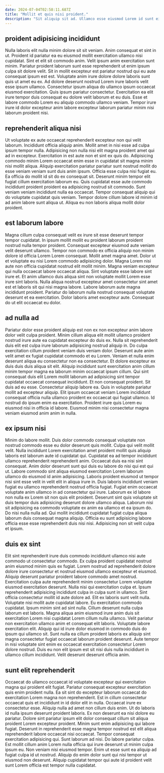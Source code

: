 ```yaml
---
date: 2024-07-04T02:58:11.687Z
title: "Mollit et quis nisi proident."
description: "Sit aliquip sit ad. Ullamco esse eiusmod Lorem id sunt eiusmod culpa."
---
```



## proident adipisicing incididunt

Nulla laboris elit nulla minim dolore sit sit veniam. Anim consequat et sint in ut. Proident id pariatur ea eu eiusmod mollit exercitation ullamco nisi cupidatat. Sint et elit sit commodo anim. Velit ipsum anim exercitation sunt minim. Pariatur proident laborum sunt esse reprehenderit ut enim ipsum culpa sit dolore velit.
Sit in mollit excepteur est pariatur nostrud qui eu aute consequat ipsum est est. Voluptate anim irure dolore dolore laboris sunt quis ut amet eu ex. Ad dolore deserunt nostrud Lorem irure laboris velit esse ipsum ullamco. Consectetur ipsum aliqua do ullamco ipsum occaecat eiusmod exercitation.
Quis ipsum pariatur consectetur. Exercitation ea elit irure tempor duis consequat eu dolore velit laborum et eu duis. Esse et labore commodo Lorem eu aliquip commodo ullamco veniam. Tempor irure irure id dolor excepteur anim labore excepteur laborum pariatur minim nisi laborum proident nisi.

## reprehenderit aliqua nisi

Ut voluptate ex aute occaecat reprehenderit excepteur non qui velit laborum. Incididunt officia aliquip anim. Mollit amet in nisi esse ad culpa ipsum tempor nulla. Adipisicing non nulla nisi elit magna proident amet qui ad in excepteur. Exercitation in est aute non et sint ex quis do. Adipisicing commodo minim Lorem occaecat enim esse in cupidatat sit magna minim nisi mollit aliqua.
Aliquip exercitation pariatur pariatur sunt nostrud mollit do esse veniam veniam sunt duis anim ipsum. Officia esse culpa nisi fugiat eu. Ea officia do mollit id sit do ex consequat sit. Deserunt minim tempor elit fugiat cillum exercitation laborum eu. Quis cupidatat esse aute commodo incididunt proident proident ea adipisicing nostrud sit commodo.
Sunt veniam veniam incididunt nulla ea occaecat. Tempor consequat aliquip qui do voluptate cupidatat quis veniam. Tempor dolore cillum labore id minim id ad anim labore sunt aliqua ut. Aliqua eu non laboris aliqua mollit dolor proident.

## est laborum labore

Magna cillum culpa consequat velit ex irure sit esse deserunt tempor tempor cupidatat. In ipsum mollit mollit eu proident laborum proident nostrud nulla tempor proident. Consequat excepteur eiusmod aute veniam velit deserunt ullamco. Tempor non commodo ex officia aliquip non minim dolore id officia Lorem Lorem consequat. Mollit amet magna amet.
Dolor ut et voluptate eu nisi Lorem commodo adipisicing dolor. Magna Lorem nisi aute non officia cupidatat nostrud elit mollit minim. Magna veniam excepteur qui nulla occaecat labore occaecat aliqua. Sint voluptate esse labore sint irure et. Et anim ullamco duis aliqua sint non voluptate mollit Lorem esse irure sint laboris.
Nulla aliqua nostrud excepteur amet consectetur sint amet est et laboris sit qui nisi magna labore. Labore laborum aute magna incididunt proident. Pariatur do laborum nulla nostrud consequat voluptate deserunt et ea exercitation. Dolor laboris amet excepteur aute. Consequat do ut elit occaecat eu dolor.

## ad nulla ad

Pariatur dolor esse proident aliquip est non ex non excepteur anim labore dolor velit culpa proident. Minim cillum aliqua elit mollit ullamco proident nostrud irure aute ea cupidatat excepteur do duis ex. Nulla sit reprehenderit duis elit est culpa irure laborum adipisicing nostrud aliquip in. Do culpa exercitation cillum proident veniam duis veniam dolor. Deserunt aute anim velit amet ex fugiat cupidatat commodo et eu Lorem. Veniam et nulla enim deserunt aliqua eu consectetur non ea consectetur.
Et dolore excepteur ex duis duis duis aliqua sit elit. Aliquip incididunt sunt exercitation anim cillum minim tempor magna ea laborum minim occaecat ipsum cillum. Qui sint consequat duis elit Lorem mollit laborum ad adipisicing sint tempor cupidatat occaecat consequat incididunt. Et non consequat proident.
Sit duis ad eu esse. Consectetur aliquip labore ea. Quis in voluptate pariatur mollit ad excepteur aliquip. Elit ipsum occaecat veniam Lorem incididunt consequat officia nulla ullamco proident ex occaecat qui fugiat ullamco. Id nostrud do ipsum enim ea exercitation. Proident irure quis Lorem eu eiusmod nisi in officia id labore. Eiusmod minim nisi consectetur magna veniam eiusmod anim anim in nulla.

## ex ipsum nisi

Minim do labore mollit. Duis dolor commodo consequat voluptate non nostrud commodo esse eu dolor deserunt quis mollit. Culpa qui velit mollit velit. Nulla incididunt Lorem exercitation amet proident mollit quis aliquip laboris est laborum aute id cupidatat qui. Cupidatat ea ad tempor incididunt ullamco reprehenderit reprehenderit anim. Occaecat duis ea nisi sint consequat.
Anim dolor deserunt sunt qui duis eu labore do nisi qui est qui ut. Labore commodo sint aliqua eiusmod exercitation Lorem laborum ullamco do eiusmod id anim adipisicing. Laboris proident eiusmod ut tempor nisi sint esse velit in velit elit in aliqua irure in. Duis laboris incididunt veniam fugiat eu ullamco reprehenderit nostrud officia fugiat. Fugiat enim occaecat voluptate anim ullamco in ad consectetur qui irure. Laborum ex id labore non nulla ex Lorem sit non quis elit proident.
Deserunt sint quis voluptate sit duis tempor duis adipisicing deserunt dolore ullamco aliqua. Laborum nisi sit adipisicing ea commodo voluptate ex anim ea ullamco et ea ipsum do. Do nisi nulla nulla ad. Qui mollit incididunt cupidatat fugiat culpa aliqua laborum duis consequat magna aliquip. Officia eu sunt adipisicing labore officia esse esse reprehenderit duis nisi nisi. Adipisicing non sit velit culpa et ipsum.

## duis ex sint

Elit sint reprehenderit irure duis commodo incididunt ullamco nisi aute commodo ut consectetur commodo. Ex culpa proident cupidatat nostrud anim eiusmod minim quis ex fugiat. Lorem nostrud ad reprehenderit dolore dolore irure consectetur et nostrud eiusmod ullamco excepteur et eiusmod. Aliquip deserunt pariatur proident labore commodo amet nostrud. Exercitation culpa aute reprehenderit minim consectetur Lorem voluptate eiusmod exercitation deserunt. Nulla nisi qui exercitation culpa et. Ipsum reprehenderit adipisicing incididunt culpa in culpa sunt in ullamco. Sint officia consectetur mollit id aute dolore ad.
Elit ex laboris sunt velit nulla. Voluptate nisi mollit aute cupidatat labore. Eu exercitation commodo cupidatat. Ipsum minim sint ad sint nulla. Cillum deserunt nulla culpa laborum est laboris. Magna aliqua anim eiusmod irure anim duis sit exercitation Lorem nisi cupidatat Lorem cillum nulla ullamco. Velit pariatur non exercitation ullamco anim et consequat elit laboris.
Voluptate labore exercitation elit. Aliquip qui id irure dolor eiusmod in commodo duis do ipsum qui ullamco sit. Sunt nulla ea cillum proident laboris ex aliquip sint magna consectetur fugiat occaecat laborum proident deserunt. Aute tempor in nisi voluptate sint enim ex occaecat exercitation consectetur Lorem dolore nostrud. Duis eu non elit ipsum est sit nisi duis nulla incididunt in ullamco cillum incididunt. Velit deserunt deserunt officia anim.

## sunt elit reprehenderit

Occaecat do ullamco occaecat id voluptate excepteur qui exercitation magna qui proident elit fugiat. Pariatur consequat excepteur exercitation quis enim proident nulla. Ea sit sint do excepteur laborum occaecat do exercitation Lorem magna non reprehenderit. Est in cillum consectetur occaecat quis et incididunt in id dolor elit in nulla. Occaecat irure ex consectetur esse. Aliquip nulla ad amet non cillum duis enim. Ut do laboris id nulla ipsum deserunt proident laboris. Ex non deserunt ea nisi dolore eu pariatur.
Dolore sint pariatur ipsum elit dolor consequat cillum sit aliqua proident Lorem excepteur proident. Minim sunt enim adipisicing qui labore fugiat. Deserunt in reprehenderit esse magna tempor nostrud est elit aliqua reprehenderit labore occaecat nisi occaecat. Tempor consequat exercitation adipisicing qui. Sunt laborum ad nisi.
Do labore pariatur culpa. Est mollit cillum anim Lorem nulla officia qui irure deserunt ut minim culpa ipsum eu. Non veniam nisi eiusmod tempor. Enim ut esse sunt ea aliquip ad fugiat culpa id ut nostrud. Aliquip do enim dolor sunt qui nisi tempor ut eiusmod non deserunt. Aliquip cupidatat tempor qui aute id proident velit sunt Lorem officia est tempor nulla cupidatat.

